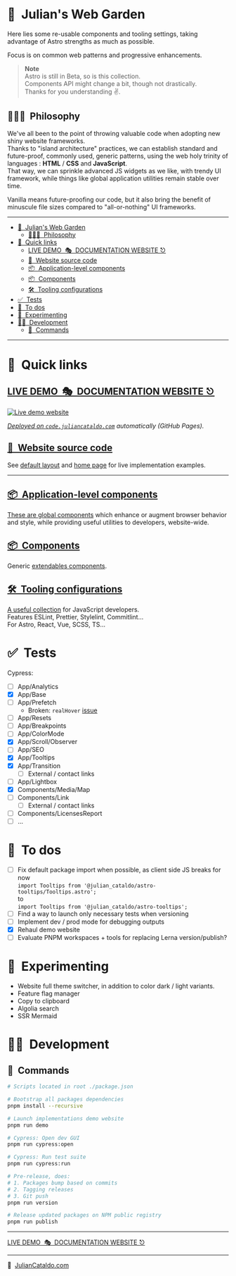 # 🚀  Julian's Web Garden

Here lies some re-usable components and tooling settings,
taking advantage of Astro strengths as much as possible.

Focus is on common web patterns and progressive enhancements.

> **Note**  
> Astro is still in Beta, so is this collection.  
> Components API might change a bit, though not drastically.  
> Thanks for you understanding ✌️.

## 🤷🏼‍♂️  Philosophy

We've all been to the point of throwing valuable code when adopting new
shiny website frameworks.  
Thanks to "island architecture" practices, we can establish standard and
future-proof, commonly used, generic patterns, using the web holy trinity of languages : **HTML** / **CSS** and **JavaScript**.  
That way, we can sprinkle advanced JS widgets as we like, with trendy UI framework, while
things like global application utilities remain stable over time.

Vanilla means future-proofing our code, but it also bring the benefit of
minuscule file sizes compared to "all-or-nothing" UI frameworks.

---

<div class="git-toc">

- [🚀  Julian's Web Garden](#julians-web-garden)
  - [🤷🏼‍♂️  Philosophy](#️philosophy)
- [🔗  Quick links](#quick-links)
  - [LIVE DEMO  🎭  DOCUMENTATION WEBSITE ⎋](#live-demo--documentation-website)
  - [📖  Website source code](#website-source-code)
  - [📦  Application-level components](#application-level-components)
  - [📦  Components](#components)
  - [🛠  Tooling configurations](#tooling-configurations)
- [✅  Tests](#tests)
- [🚧  To dos](#to-dos)
- [🧫  Experimenting](#experimenting)
- [🧑‍🚀  Development](#development)
  - [🏁  Commands](#commands)

---

</div>

# 🔗  Quick links

<div class="git-web-garden-link">

## [LIVE DEMO  🎭  DOCUMENTATION WEBSITE ⎋](https://code.juliancataldo.com/)

[![Live demo website](https://code.juliancataldo.com/poster.png)](https://code.juliancataldo.com)

_[Deployed on `code.juliancataldo.com`](https://code.juliancataldo.com/) automatically (GitHub Pages)._

</div>

## [📖  Website source code](https://github.com/JulianCataldo/web-garden/tree/master/demo)

See [default layout](demo/src/layouts/Default/Default.astro) and [home page](./demo/src/pages/index.astro)
for live implementation examples.

---

## [📦  Application-level components](./app)

[These are global components](./app) which enhance or augment browser behavior and style,
while providing useful utilities to developers, website-wide.

## [📦  Components](./components)

Generic [extendables components](./components).

## [🛠  Tooling configurations](./configs)

[A useful collection](./configs) for JavaScript developers.  
Features ESLint, Prettier, Stylelint, Commitlint…  
For Astro, React, Vue, SCSS, TS…

# ✅  Tests

Cypress:

- [ ] App/Analytics
- [x] App/Base
- [ ] App/Prefetch
  - Broken: `realHover` [issue](https://github.com/dmtrKovalenko/cypress-real-events/issues/247)
- [ ] App/Resets
- [ ] App/Breakpoints
- [ ] App/ColorMode
- [x] App/Scroll/Observer
- [ ] App/SEO
- [x] App/Tooltips
- [x] App/Transition
  - [ ] External / contact links
- [ ] App/Lightbox
- [x] Components/Media/Map
- [ ] Components/Link
  - [ ] External / contact links
- [ ] Components/LicensesReport
- [ ] …

# 🚧  To dos

- [ ] Fix default package import when possible, as client side JS breaks for now  
       `import Tooltips from '@julian_cataldo/astro-tooltips/Tooltips.astro';`  
       to  
       `import Tooltips from '@julian_cataldo/astro-tooltips';`
- [ ] Find a way to launch only necessary tests when versioning
- [ ] Implement dev / prod mode for debugging outputs
- [x] Rehaul demo website
- [ ] Evaluate PNPM workspaces + tools for replacing Lerna version/publish?

# 🧫  Experimenting

- Website full theme switcher, in addition to color dark / light variants.
- Feature flag manager
- Copy to clipboard
- Algolia search
- SSR Mermaid
  <!-- - Easy fonts integration -->
  <!-- - Easy iconify integration -->

# 🧑‍🚀  Development

## 🏁  Commands

```zsh
# Scripts located in root ./package.json

# Bootstrap all packages dependencies
pnpm install --recursive

# Launch implementations demo website
pnpm run demo

# Cypress: Open dev GUI
pnpm run cypress:open

# Cypress: Run test suite
pnpm run cypress:run

# Pre-release, does:
# 1. Packages bump based on commits
# 2. Tagging releases
# 3. Git push
pnpm run version

# Release updated packages on NPM public registry
pnpm run publish
```

<div class="git-footer">

---

[LIVE DEMO  🎭  DOCUMENTATION WEBSITE ⎋](https://code.juliancataldo.com/)

---

🔗  [JulianCataldo.com](https://www.juliancataldo.com/)

</div>
